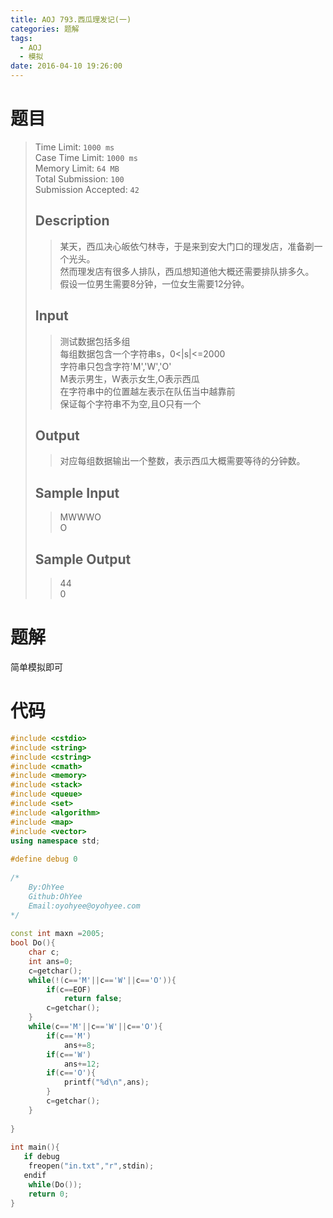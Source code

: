 ```yaml
---
title: AOJ 793.西瓜理发记(一)
categories: 题解
tags:
  - AOJ
  - 模拟
date: 2016-04-10 19:26:00
---
```

# 题目

> Time Limit: `1000 ms`  
> Case Time Limit: `1000 ms`  
> Memory Limit: `64 MB`  
> Total Submission: `100`  
> Submission Accepted: `42`  
>    
> ## Description  
> > 某天，西瓜决心皈依勺林寺，于是来到安大门口的理发店，准备剃一个光头。  
> > 然而理发店有很多人排队，西瓜想知道他大概还需要排队排多久。  
> > 假设一位男生需要8分钟，一位女生需要12分钟。  
>  <!--more-->  
>   
> ## Input  
> > 测试数据包括多组  
> > 每组数据包含一个字符串s，0<|s|<=2000  
> > 字符串只包含字符'M','W','O'  
> > M表示男生，W表示女生,O表示西瓜  
> > 在字符串中的位置越左表示在队伍当中越靠前  
> > 保证每个字符串不为空,且O只有一个  
>    
>   
> ## Output  
> > 对应每组数据输出一个整数，表示西瓜大概需要等待的分钟数。  
>    
>   
> ## Sample Input  
> > MWWWO  
> > O  
>    
>   
> ## Sample Output  
> > 44  
> > 0  

# 题解

简单模拟即可

# 代码

```cpp
#include <cstdio>
#include <string>
#include <cstring>
#include <cmath>
#include <memory>
#include <stack>
#include <queue>
#include <set>
#include <algorithm>
#include <map>
#include <vector>
using namespace std;
 
#define debug 0
 
/*
    By:OhYee
    Github:OhYee
    Email:oyohyee@oyohyee.com
*/
 
const int maxn =2005;
bool Do(){
    char c;
    int ans=0;
    c=getchar();
    while(!(c=='M'||c=='W'||c=='O')){
        if(c==EOF)
            return false;
        c=getchar();
    }
    while(c=='M'||c=='W'||c=='O'){
        if(c=='M')
            ans+=8;
        if(c=='W')
            ans+=12;
        if(c=='O'){
            printf("%d\n",ans);
        }
        c=getchar();
    }
 
}
 
int main(){
   if debug
    freopen("in.txt","r",stdin);
   endif
    while(Do());
    return 0;
}
```